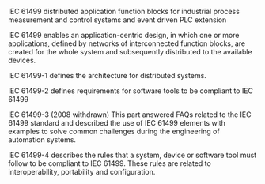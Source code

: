 IEC 61499 distributed application function blocks for industrial process measurement and control systems and event driven PLC extension

IEC 61499 enables an application-centric design, in which one or more applications, defined by networks of interconnected function blocks, are created for the whole system and subsequently distributed to the available devices.

IEC 61499-1 defines the architecture for distributed systems.

IEC 61499-2 defines requirements for software tools to be compliant to IEC 61499

IEC 61499-3 (2008 withdrawn) This part answered FAQs related to the IEC 61499 standard and described the use of IEC 61499 elements with examples to solve common challenges during the engineering of automation systems.

IEC 61499-4 describes the rules that a system, device or software tool must follow to be compliant to IEC 61499. These rules are related to interoperability, portability and configuration.